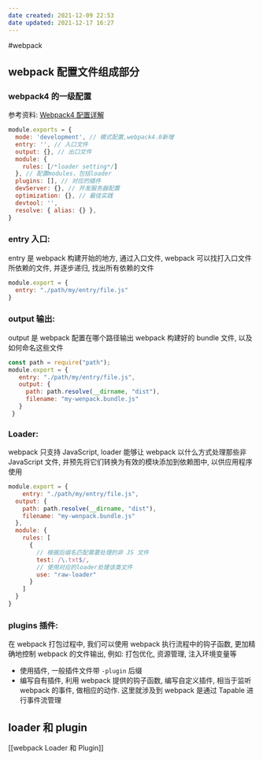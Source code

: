 ```yaml
---
date created: 2021-12-09 22:53
date updated: 2021-12-17 16:27
---
```


#webpack

## webpack 配置文件组成部分

### webpack4 的一级配置

参考资料:
[Webpack4 配置详解](https://lq782655835.github.io/blogs/project/webpack4-2.config-setting.html)

```javascript
module.exports = {
  mode: 'development', // 模式配置,webpack4.0新增
  entry: '', // 入口文件
  output: {}, // 出口文件
  module: {
    rules: [/*loader setting*/]
  }, // 配置modules，包括loader
  plugins: [], // 对应的插件
  devServer: {}, // 开发服务器配置
  optimization: {}, // 最佳实践
  devtool: '',
  resolve: { alias: {} },
}

```

### entry 入口:

entry 是 webpack 构建开始的地方, 通过入口文件, webpack 可以找打入口文件所依赖的文件, 并逐步递归, 找出所有依赖的文件

```javascript
module.export = {
  entry: "./path/my/entry/file.js"
}
```

### output 输出:

output 是 webpack 配置在哪个路径输出 webpack 构建好的 bundle 文件, 以及如何命名这些文件

```javascript
const path = require("path");
module.export = {
   entry: "./path/my/entry/file.js",
   output: {
     path: path.resolve(__dirname, "dist"),
     filename: "my-wenpack.bundle.js"
   }
 }
```

### Loader:

webpack 只支持 JavaScript, loader 能够让 webpack 以什么方式处理那些非 JavaScript 文件, 并预先将它们转换为有效的模块添加到依赖图中, 以供应用程序使用

```javascript
module.export = {
    entry: "./path/my/entry/file.js",
  output: {
    path: path.resolve(__dirname, "dist"),
    filename: "my-wenpack.bundle.js"
  },
  module: {
    rules: [
      {
        // 根据后缀名匹配需要处理的非 JS 文件
        test: /\.txt$/,
        // 使用对应的loader处理该类文件
        use: "raw-loader"
      }
    ]
  }
}
```
### plugins 插件:

在 webpack 打包过程中, 我们可以使用 webpack 执行流程中的钩子函数, 更加精确地控制 webpack 的文件输出, 例如: 打包优化, 资源管理, 注入环境变量等

- 使用插件, 一般插件文件带 `-plugin` 后缀
- 编写自有插件, 利用 webpack 提供的钩子函数, 编写自定义插件, 相当于监听 webpack 的事件, 做相应的动作. 这里就涉及到 webpack 是通过 Tapable 进行事件流管理

## loader 和 plugin
[[webpack Loader 和 Plugin]]
